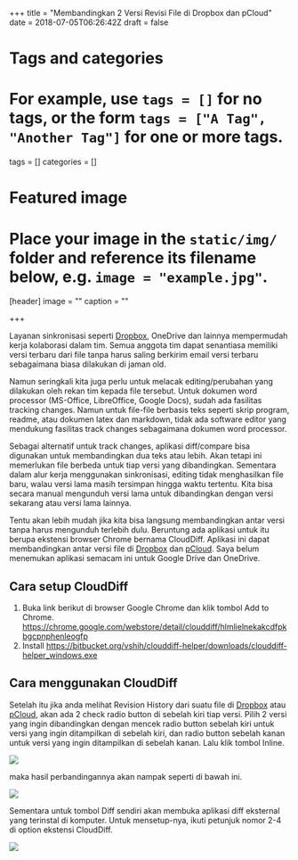 +++
title = "Membandingkan 2 Versi Revisi File di Dropbox dan pCloud"
date = 2018-07-05T06:26:42Z
draft = false

# Tags and categories
# For example, use `tags = []` for no tags, or the form `tags = ["A Tag", "Another Tag"]` for one or more tags.
tags = []
categories = []

# Featured image
# Place your image in the `static/img/` folder and reference its filename below, e.g. `image = "example.jpg"`.
[header]
image = ""
caption = ""

+++

Layanan sinkronisasi seperti [Dropbox](https://db.tt/fIoPf32j), OneDrive dan lainnya mempermudah kerja kolaborasi dalam tim. Semua anggota tim dapat senantiasa memiliki versi terbaru dari file tanpa harus saling berkirim email versi terbaru sebagaimana biasa dilakukan di jaman old. 

Namun seringkali kita juga perlu untuk melacak editing/perubahan yang dilakukan oleh rekan tim kepada file tersebut. Untuk dokumen word processor (MS-Office, LibreOffice, Google Docs), sudah ada fasilitas tracking changes. Namun untuk file-file berbasis teks seperti skrip program, readme, atau dokumen latex dan markdown, tidak ada software editor yang mendukung fasilitas track changes sebagaimana dokumen word processor. 

Sebagai alternatif untuk track changes, aplikasi diff/compare bisa digunakan untuk membandingkan dua teks atau lebih. Akan tetapi ini memerlukan file berbeda untuk tiap versi yang dibandingkan. Sementara dalam alur kerja menggunakan sinkronisasi, editing tidak menghasilkan file baru, walau versi lama masih tersimpan hingga waktu tertentu. Kita bisa secara manual mengunduh versi lama untuk dibandingkan dengan versi sekarang atau versi lama lainnya. 

Tentu akan lebih mudah jika kita bisa langsung membandingkan antar versi tanpa harus mengunduh terlebih dulu. Beruntung ada aplikasi untuk itu berupa ekstensi browser Chrome bernama CloudDiff. Aplikasi ini dapat membandingkan antar versi file di [Dropbox](https://db.tt/fIoPf32j) dan [pCloud](https://my.pcloud.com/#page=register&invite=ppa2ZaDkvby). Saya belum menemukan aplikasi semacam ini untuk Google Drive dan OneDrive.


## Cara setup CloudDiff
1. Buka link berikut di browser Google Chrome dan klik tombol Add to Chrome. https://chrome.google.com/webstore/detail/clouddiff/hlmlielnekakcdfpkbgcpnphenleogfp
2. Install https://bitbucket.org/vshih/clouddiff-helper/downloads/clouddiff-helper_windows.exe


## Cara menggunakan CloudDiff

Setelah itu jika anda melihat Revision History dari suatu file di [Dropbox](https://db.tt/fIoPf32j) atau [pCloud](https://my.pcloud.com/#page=register&invite=ppa2ZaDkvby), akan ada 2 check radio button di sebelah kiri tiap versi. Pilih 2 versi yang ingin dibandingkan dengan mencek radio button sebelah kiri untuk versi yang ingin ditampilkan di sebelah kiri, dan radio button sebelah kanan untuk versi yang ingin ditampilkan di sebelah kanan. Lalu klik tombol Inline.

![](https://d2mxuefqeaa7sj.cloudfront.net/s_EC57CC8791B30B808B9A73C9508C27079FD0F9B76E77FE8A90890E80EB795C19_1530382926028_img_20180630_165853.jpg)

maka hasil perbandingannya akan nampak seperti di bawah ini.

![](https://d2mxuefqeaa7sj.cloudfront.net/s_EC57CC8791B30B808B9A73C9508C27079FD0F9B76E77FE8A90890E80EB795C19_1530382992638_IMG_20180630_170047.jpg)

Sementara untuk tombol Diff sendiri akan membuka aplikasi diff eksternal yang terinstal di komputer. Untuk mensetup-nya, ikuti petunjuk nomor 2-4 di option ekstensi CloudDiff.

![](https://d2mxuefqeaa7sj.cloudfront.net/s_EC57CC8791B30B808B9A73C9508C27079FD0F9B76E77FE8A90890E80EB795C19_1530383336046_IMG_20180630_170142.jpg)



